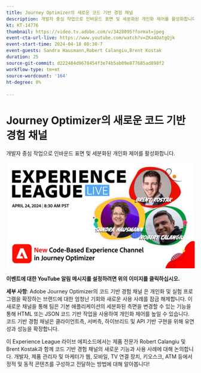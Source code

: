 ```yaml
---
title: Journey Optimizer의 새로운 코드 기반 경험 채널
description: 개발자 중심 작업으로 인바운드 표면 및 세분화된 개인화 제어를 활성화합니다.
kt: KT-14776
thumbnail: https://video.tv.adobe.com/v/3428095?format=jpeg
event-cta-url-live: https://www.youtube.com/watch?v=ZKa4OatgQjk
event-start-time: 2024-04-18 08:30-7
event-guests: Sandra Hausmann,Robert Calangiu,Brent Kostak
duration: 25
source-git-commit: d222484d9678454f3e74b5ab09e877685ad898f2
workflow-type: tm+mt
source-wordcount: '164'
ht-degree: 0%

---
```


# Journey Optimizer의 새로운 코드 기반 경험 채널

개발자 중심 작업으로 인바운드 표면 및 세분화된 개인화 제어를 활성화합니다.

[![ExL LIVE 2024년 1월 17일](assets/WebBanner-Apr24-2024.jpg)](https://www.youtube.com/watch?v=ZKa4OatgQjk)

**이벤트에 대한 YouTube 알림 메시지를 설정하려면 위의 이미지를 클릭하십시오.**

**세부 사항**: Adobe Journey Optimizer의 코드 기반 경험 채널 은 개인화 및 실험 프로그램을 확장하는 브랜드에 대한 엄청난 기회와 새로운 사용 사례를 잠금 해제합니다. 이 새로운 채널을 통해 팀은 기본 애플리케이션의 세분화된 측면을 변경할 수 있는 기능을 통해 HTML 또는 JSON 코드 기반 작업을 사용하여 개인화 제어를 높일 수 있습니다. 코드 기반 경험 채널은 클라이언트측, 서버측, 하이브리드 및 API 기반 구현을 위해 유연성과 성능을 확장합니다.

이 Experience League 라이브 에피소드에서는 제품 전문가 Robert Calangiu 및 Brent Kostak과 함께 코드 기반 경험 채널의 새로운 기능과 사용 사례에 대해 논의합니다. 개발자, 제품 관리자 및 마케터가 웹, 모바일, TV 연결 장치, 키오스크, ATM 등에서 정적 및 동적 콘텐츠를 구성하고 전달하는 방법에 대해 알아봅니다!
